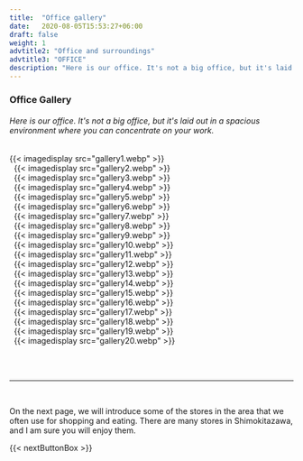 ```yaml
---
title:  "Office gallery"
date:   2020-08-05T15:53:27+06:00
draft: false
weight: 1
advtitle2: "Office and surroundings"
advtitle3: "OFFICE"
description: "Here is our office. It's not a big office, but it's laid out in a spacious environment where you can concentrate on your work."
---
```

### **Office Gallery**

###### Here is our office. It's not a big office, but it's laid out in a spacious environment where you can concentrate on your work.

{{< imagedisplay src="gallery1.webp" >}}       
&nbsp;
{{< imagedisplay src="gallery2.webp" >}}   
&nbsp;
{{< imagedisplay src="gallery3.webp" >}}   
&nbsp;
{{< imagedisplay src="gallery4.webp" >}}   
&nbsp;
{{< imagedisplay src="gallery5.webp" >}}   
&nbsp;
{{< imagedisplay src="gallery6.webp" >}}   
&nbsp;
{{< imagedisplay src="gallery7.webp" >}}   
&nbsp;
{{< imagedisplay src="gallery8.webp" >}}   
&nbsp;
{{< imagedisplay src="gallery9.webp" >}}   
&nbsp;
{{< imagedisplay src="gallery10.webp" >}}  
&nbsp;
{{< imagedisplay src="gallery11.webp" >}}   
&nbsp;
{{< imagedisplay src="gallery12.webp" >}}   
&nbsp;
{{< imagedisplay src="gallery13.webp" >}}   
&nbsp;
{{< imagedisplay src="gallery14.webp" >}}   
&nbsp;
{{< imagedisplay src="gallery15.webp" >}}    
&nbsp;
{{< imagedisplay src="gallery16.webp" >}}    
&nbsp;
{{< imagedisplay src="gallery17.webp" >}}    
&nbsp;
{{< imagedisplay src="gallery18.webp" >}}   
&nbsp;
{{< imagedisplay src="gallery19.webp" >}}   
&nbsp;
{{< imagedisplay src="gallery20.webp" >}}   
&nbsp;


&nbsp; 

----
&nbsp; 

On the next page, we will introduce some of the stores in the area that we often use for shopping and eating. There are many stores in Shimokitazawa, and I am sure you will enjoy them.

{{< nextButtonBox >}}
